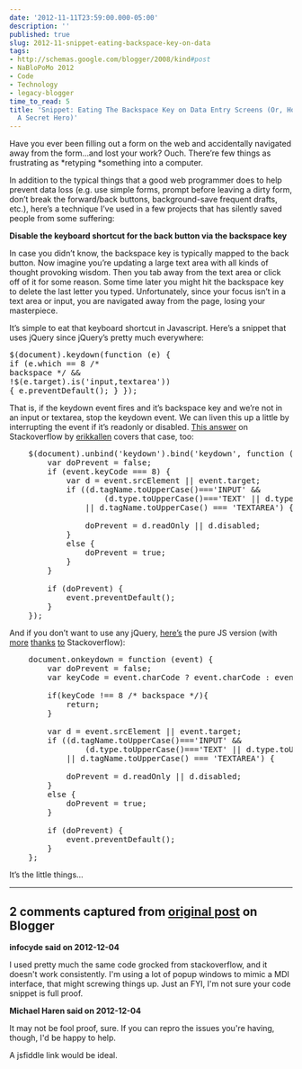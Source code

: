 ```yaml
---
date: '2012-11-11T23:59:00.000-05:00'
description: ''
published: true
slug: 2012-11-snippet-eating-backspace-key-on-data
tags:
- http://schemas.google.com/blogger/2008/kind#post
- NaBloPoMo 2012
- Code
- Technology
- legacy-blogger
time_to_read: 5
title: 'Snippet: Eating The Backspace Key on Data Entry Screens (Or, How I Became
  A Secret Hero)'
---
```



Have you ever been filling out a form on the web and accidentally navigated away from the form…and lost your work? Ouch. There’re few things as frustrating as *retyping *something into a computer.

In addition to the typical things that a good web programmer does to help prevent data loss (e.g. use simple forms, prompt before leaving a dirty form, don’t break the forward/back buttons, background-save frequent drafts, etc.), here’s a technique I’ve used in a few projects that has silently saved people from some suffering: 

<strong>Disable the keyboard shortcut for the back button via the backspace key</strong>

In case you didn’t know, the backspace key is typically mapped to the back button. Now imagine you’re updating a large text area with all kinds of thought provoking wisdom. Then you tab away from the text area or click off of it for some reason. Some time later you might hit the backspace key to delete the last letter you typed. Unfortunately, since your focus isn’t in a text area or input, you are navigated away from the page, losing your masterpiece.

It’s simple to eat that keyboard shortcut in Javascript. Here’s a snippet that uses jQuery since jQuery’s pretty much everywhere:  <pre class="csharpcode">    $(document).keydown(<span class="kwrd">function</span> (e) {
        <span class="kwrd">if</span> (e.which == 8 <span class="rem">/* backspace */</span>
            &amp;&amp; !$(e.target).<span class="kwrd">is</span>(<span class="str">'input,textarea'</span>)) 
        { 
            e.preventDefault(); 
        }
    });</pre>


That is, if the keydown event fires and it’s backspace key and we’re not in an input or textarea, stop the keydown event. We can liven this up a little by interrupting the event if it’s readonly or disabled. [This answer](http://stackoverflow.com/a/2768256/29) on Stackoverflow by [erikkallen](http://stackoverflow.com/users/47161/erikkallen) covers that case, too:

<pre class="csharpcode">    $(document).unbind(<span class="str">'keydown'</span>).bind(<span class="str">'keydown'</span>, <span class="kwrd">function</span> (<span class="kwrd">event</span>) {
        <span class="kwrd">var</span> doPrevent = <span class="kwrd">false</span>;
        <span class="kwrd">if</span> (<span class="kwrd">event</span>.keyCode === 8) {
            <span class="kwrd">var</span> d = <span class="kwrd">event</span>.srcElement || <span class="kwrd">event</span>.target;
            <span class="kwrd">if</span> ((d.tagName.toUpperCase()===<span class="str">'INPUT' &amp;&amp; </span>
                    (d.type.toUpperCase()===<span class="str">'TEXT' </span>|| d.type.toUpperCase()===<span class="str">'PASSWORD'</span>)) 
                || d.tagName.toUpperCase() === <span class="str">'TEXTAREA'</span>) {

                doPrevent = d.readOnly || d.disabled;
            }
            <span class="kwrd">else</span> {
                doPrevent = <span class="kwrd">true</span>;
            }
        }

        <span class="kwrd">if</span> (doPrevent) {
            <span class="kwrd">event</span>.preventDefault();
        }
    });</pre>


And if you don’t want to use any jQuery, [here’s](http://jsfiddle.net/JEKXH/3/) the pure JS version (with [more](http://stackoverflow.com/a/1629949/29) [thanks](http://stackoverflow.com/a/10182352/29) [to](http://stackoverflow.com/q/1411545/29) Stackoverflow):

<pre class="csharpcode">    document.onkeydown = <span class="kwrd">function</span> (<span class="kwrd">event</span>) {
        <span class="kwrd">var</span> doPrevent = <span class="kwrd">false</span>;
        <span class="kwrd">var</span> keyCode = <span class="kwrd">event</span>.charCode ? <span class="kwrd">event</span>.charCode : <span class="kwrd">event</span>.keyCode;

        <span class="kwrd">if</span>(keyCode !== 8 <span class="rem">/* backspace */</span>){
            <span class="kwrd">return</span>;
        }
        
        <span class="kwrd">var</span> d = <span class="kwrd">event</span>.srcElement || <span class="kwrd">event</span>.target;
        <span class="kwrd">if</span> ((d.tagName.toUpperCase()===<span class="str">'INPUT'</span> &amp;&amp; 
                (d.type.toUpperCase()===<span class="str">'TEXT'</span> || d.type.toUpperCase()===<span class="str">'PASSWORD'</span>)) 
            || d.tagName.toUpperCase() === <span class="str">'TEXTAREA'</span>) {

            doPrevent = d.readOnly || d.disabled;
        }
        <span class="kwrd">else</span> {
            doPrevent = <span class="kwrd">true</span>;
        }

        <span class="kwrd">if</span> (doPrevent) {
            <span class="kwrd">event</span>.preventDefault();
        }
    };​</pre>


It’s the little things…

---

## 2 comments captured from [original post](https://blog.wassupy.com/2012/11/snippet-eating-backspace-key-on-data.html) on Blogger

**infocyde said on 2012-12-04**

I used pretty much the same code grocked from stackoverflow, and it doesn't work consistently. I'm using a lot of popup windows to mimic a MDI interface, that might screwing things up. Just an FYI, I'm not sure your code snippet is full proof.

**Michael Haren said on 2012-12-04**

It may not be fool proof, sure. If you can repro the issues you're having, though, I'd be happy to help.

A jsfiddle link would be ideal.

